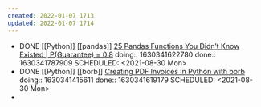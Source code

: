 ```yaml
---
created: 2022-01-07 1713
updated: 2022-01-07 1714
---
```

- DONE [[Python]] [[pandas]] [25 Pandas Functions You Didn’t Know Existed | P(Guarantee) = 0.8](https://towardsdatascience.com/25-pandas-functions-you-didnt-know-existed-p-guarantee-0-8-1a05dcaad5d0) 
  doing:: 1630341622780
  done:: 1630341787909
  SCHEDULED: <2021-08-30 Mon>
- DONE [[Python]] [[borb]] [Creating PDF Invoices in Python with borb](https://stackabuse.com/creating-pdf-invoices-in-python-with-borb/) 
  doing:: 1630341415611
  done:: 1630341619179
  SCHEDULED: <2021-08-30 Mon>
-
